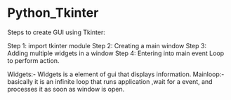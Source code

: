 # Python_Tkinter
Steps to create GUI using Tkinter:

Step 1: import tkinter module
Step 2: Creating a main window
Step 3: Adding multiple widgets in a window
Step 4: Entering into main event Loop to perform action.

Widgets:- Widgets is a element of gui that displays information.
Mainloop:- basically it is an infinite loop that runs application ,wait for a event, and processes it as soon as window is open. 
